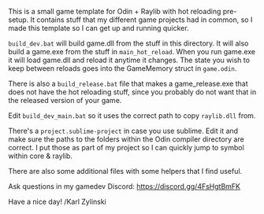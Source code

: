 This is a small game template for Odin + Raylib with hot reloading pre-setup. It contains stuff that my different game projects had in common, so I made this template so I can get up and running quicker.

`build_dev.bat` will build game.dll from the stuff in this directory. It will also build a game.exe from the stuff in `main_hot_reload`. When you run game.exe it will load game.dll and reload it anytime it changes. The state you wish to keep between reloads goes into the GameMemory struct in `game.odin`.

There is also a `build_release.bat` file that makes a game_release.exe that does not have the hot reloading stuff, since you probably do not want that in the released version of your game.

Edit `build_dev_main.bat` so it uses the correct path to copy `raylib.dll` from.

There's a `project.sublime-project` in case you use sublime. Edit it and make sure the paths to the folders within the Odin compiler directory are correct. I put those as part of my project so I can quickly jump to symbol within core & raylib.

There are also some additional files with some helpers that I find useful.

Ask questions in my gamedev Discord: https://discord.gg/4FsHgtBmFK

Have a nice day!
/Karl Zylinski
